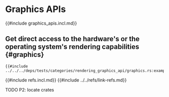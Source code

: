 # Graphics APIs

{{#include graphics_apis.incl.md}}

## Get direct access to the hardware's or the operating system's rendering capabilities {#graphics}

```rust,editable
{{#include ../../../deps/tests/categories/rendering_graphics_api/graphics.rs:example}}
```

{{#include refs.incl.md}}
{{#include ../../refs/link-refs.md}}

<div class="hidden">
TODO P2: locate crates
</div>
